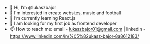 - 👋 Hi, I’m @lukaszbajor
- 👀 I'm interested in create websites, music and football 
- 🌱 I’m currently learning React.js
- 💞️ I am looking for my first job as frontend developer 
- 📫 How to reach me: email - lukaszbajor01@gmail.com | linkedin - https://www.linkedin.com/in/%C5%82ukasz-bajor-8a8612183/

<!---
lukaszbajor/lukaszbajor is a ✨ special ✨ repository because its `README.md` (this file) appears on your GitHub profile.
You can click the Preview link to take a look at your changes.
--->
